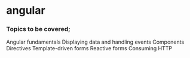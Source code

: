 # angular

### Topics to be covered;

Angular fundamentals
Displaying data and handling events
Components
Directives
Template-driven forms
Reactive forms
Consuming HTTP